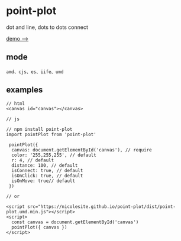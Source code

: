 # point-plot

dot and line, dots to dots connect

[demo -->](https://nicolesite.github.io/point-plot/examples/index.html)

## mode

```
amd、cjs、es、iife、umd
```

## examples

```
// html
<canvas id="canvas"></canvas>

// js

// npm install point-plot
import pointPlot from 'point-plot'

 pointPlot({
  canvas: document.getElementById('canvas'), // require
  color: '255,255,255', // default
  r: 4, // default
  distance: 100, // default
  isConnect: true, // default
  isOnClick: true, // default
  isOnMove: true// default
 })

// or

<script src="https://nicolesite.github.io/point-plot/dist/point-plot.umd.min.js"></script>
<script>
  const canvas = document.getElementById('canvas')
  pointPlot({ canvas })
</script>

```
